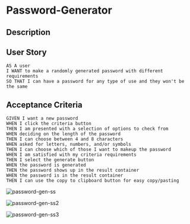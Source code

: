 # Password-Generator

## Description



## User Story

```
AS A user 
I WANT to make a randomly generated password with different requirements
SO THAT I can have a password for any type of use and they won't be the same
```

## Acceptance Criteria

```
GIVEN I want a new password
WHEN I click the criteria button
THEN I am presented with a selection of options to check from
WHEN deciding on the length of the password
THEN I can choose between 4 and 8 characters
WHEN asked for letters, numbers, and/or symbols
THEN I can choose which of those I want to makeup the password
WHEN I am satisfied with my criteria requirements
THEN I select the generate button
WHEN the password is generated
THEN the password shows up in the result container
WHEN the password is in the result container
THEN I can use the copy to clipboard button for easy copy/pasting
```
![password-gen-ss](https://user-images.githubusercontent.com/112601209/223549675-b4d7499d-2348-4939-8049-50ed397ce76e.jpg)

![password-gen-ss2](https://user-images.githubusercontent.com/112601209/223549721-ce27d3fd-1523-453f-b122-dc31685f91ad.jpg)

![password-gen-ss3](https://user-images.githubusercontent.com/112601209/223549781-39075e04-cacf-45e3-8198-75e2c3c2b05e.jpg)

